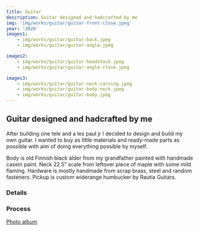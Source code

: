 ```yaml
---
title: Guitar
description: Guitar designed and hadcrafted by me
img: 'img/works/guitar/guitar-front-close.jpeg'
year: '2020'
images1:
    - img/works/guitar/guitar-back.jpeg
    - img/works/guitar/guitar-angle.jpeg

images2:
    - img/works/guitar/guitar-headstock.jpeg
    - img/works/guitar/guitar-angle-close.jpeg

images3:
    - img/works/guitar/guitar-neck-carving.jpeg
    - img/works/guitar/guitar-body-neck.jpeg
    - img/works/guitar/guitar-body.jpeg
---
```


<image-container :images="images1"></image-container>

## Guitar designed and hadcrafted by me

After building one tele and a les paul jr I decided to design and build my own
guitar. I wanted to buy as little materials and ready-made parts as possible
with aim of doing everything possible by myself.

Body is old Finnish black alder from my grandfather painted with handmade casein
paint. Neck 22.5” scale from leftover piece of maple with some mild flaming.
Hardware is mostly handmade from scrap brass, steel and random fasteners. Pickup
is custom widerange humbucker by Rautia Guitars.

### Details

<image-container :images="images2"></image-container>

### Process

<image-container :images="images3"></image-container>

[Photo album](https://flic.kr/s/aHsmRy2A6v)
